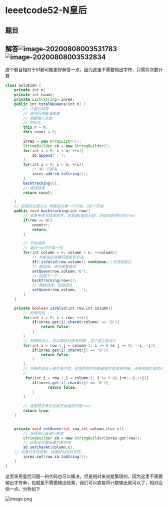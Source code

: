 # leeetcode52-N皇后

## 题目



## 解答![image-20200808003531783](C:\Users\admin\Desktop\稿子\pic\image-20200808003531783.png)![image-20200808003532834](https://gitee.com/yhycoder/photo/raw/master/image-20200808003532834.png)

这个题目相对于51题可能更好解答一点，因为这里不需要输出字符，只需将次数计算

```java
class Solution {
    private int n;
    private int count;
    private List<String> inres;
    public int totalNQueens(int n) {
        // 八皇后问题
        // 使用回溯算法来做
        // 根据输入来做
        // 初始化
        this.n = n;
		this.count = 0;
     
        inres = new ArrayList<>();
        StringBuilder sb = new StringBuilder();
        for(int i = 0; i < n; ++i){
            sb.append('.');
        }
        for(int i = 0; i < n; ++i){
            // 每一行都有.....
            inres.add(sb.toString());
        }
        backtracking(0);
        // 返回结果
        return count;

    }
    // 回溯的主要方法 参数是从哪一个开始，从0个开始
    public void backtracking(int row){
        // 套路中先写结束条件，这里是N皇后问题，对应的是将N对应row
        if(row == n){
            count++;
            return;
        }

        // 开始选择
        // 遍历row中的每一列
        for(int column = 0; column < n; ++column){
            // 判断皇后放置问题是否合法
            if(!isValid(row,column)) continue;//无效就跳过
            // 做选择，进行放置皇后
            setQueen(row,column,'Q');
            // 回溯下一个
            backtracking(row+1);
            // 撤销选择，回退回去
            setQueen(row,column,'.');
        }
    }

    private boolean isValid(int row,int column){
        // 判断同列
        for(int i = 0; i < row; ++i){
            if(inres.get(i).charAt(column) == 'Q'){
                return false;
            }
        }
        // 判断斜线上，可以用绝对值来判断 ,这个是左斜线上
        for(int i = row-1,j = column-1; i >= 0 && j >= 0; --i,--j){
            if(inres.get(i).charAt(j) == 'Q'){
                return false;
            }
        }
        // 判断右斜线上是否有冲突，这里的两次判断都是在前面去判断，没有去理后面的结果
        // 
         for(int i = row-1,j = column+1; i >= 0 && j<n;--i,++j){
            if(inres.get(i).charAt(j) == 'Q'){
                   return false;
            }  
        }
        
        // 全部符合条件后就开始返回的是true
        return true;
    }


    private void setQueen(int row,int column,char c){
        // 获得某行去进行修改
        StringBuilder sb = new StringBuilder(inres.get(row));
        // 给指定位置设置为某字符
        sb.setCharAt(column,c);
    // 将某行字符更新，设置好对应的字符。
        inres.set(row,sb.toString());
    }
}

```

这里采用皇后问题一的代码也可以解决，但是相对来说是繁琐的，因为这里不需要输出字符串，也就是不需要输出结果，我们可以直接将计数输出就可以了，相对会快一点。分析如下

![image.png](https://gitee.com/yhycoder/photo/raw/master/d83efa81a42afdbd267b8a4883955660d4f38922828f355a98f40629aae7a23c-image.png)